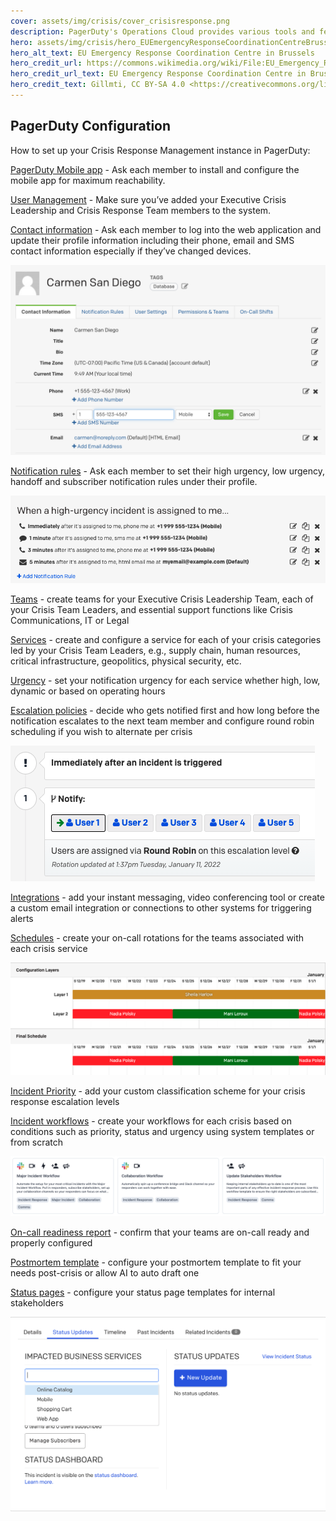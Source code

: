```yaml
---
cover: assets/img/crisis/cover_crisisresponse.png
description: PagerDuty's Operations Cloud provides various tools and features that will help your organization manage crises effectively.
hero: assets/img/crisis/hero_EUEmergencyResponseCoordinationCentreBrussels.png
hero_alt_text: EU Emergency Response Coordination Centre in Brussels
hero_credit_url: https://commons.wikimedia.org/wiki/File:EU_Emergency_Response_Coordination_Centre_in_Brussels.jpg
hero_credit_url_text: EU Emergency Response Coordination Centre in Brussels
hero_credit_text: Gillmti, CC BY-SA 4.0 <https://creativecommons.org/licenses/by-sa/4.0>, via Wikimedia Commons
---
```


## PagerDuty Configuration
How to set up your Crisis Response Management instance in PagerDuty:

[PagerDuty Mobile app](https://support.pagerduty.com/docs/mobile-app) - Ask each member to install and configure the mobile app for maximum reachability.

[User Management](https://support.pagerduty.com/docs/users#add-users) - Make sure you’ve added your Executive Crisis Leadership and Crisis Response Team members to the system.

[Contact information](https://support.pagerduty.com/docs/user-profile) - Ask each member to log into the web application and update their profile information including their phone, email and SMS contact information especially if they’ve changed devices.

![PagerDuty user contact information settings](../assets/img/crisis/09_usercontactinfo.png)

[Notification rules](https://support.pagerduty.com/docs/user-profile#notification-rules) - Ask each member to set their high urgency, low urgency, handoff and subscriber notification rules under their profile.

![Use multiple contact methods for high urgency incidents](../assets/img/crisis/10_highurgencynotifications.png)

[Teams](https://support.pagerduty.com/docs/teams) - create teams for your Executive Crisis Leadership Team, each of your Crisis Team Leaders, and essential support functions like Crisis Communications, IT or Legal

[Services](https://support.pagerduty.com/docs/services-and-integrations#create-a-service) - create and configure a service for each of your crisis categories led by your Crisis Team Leaders, e.g., supply chain, human resources, critical infrastructure, geopolitics, physical security, etc.

[Urgency](https://support.pagerduty.com/docs/service-settings#notification-urgency) - set your notification urgency for each service whether high, low, dynamic or based on operating hours

[Escalation policies](https://support.pagerduty.com/docs/escalation-policies#create-an-escalation-policy) - decide who gets notified first and how long before the notification escalates to the next team member and configure round robin scheduling if you wish to alternate per crisis

![Escalation policies determine which responders are contacted](../assets/img/crisis/11_escalationpolicy.png)

[Integrations](https://support.pagerduty.com/docs/services-and-integrations#add-integrations-to-an-existing-service) - add your instant messaging, video conferencing tool or create a custom email integration or connections to other systems for triggering alerts

[Schedules](https://support.pagerduty.com/docs/schedule-basics#create-a-schedule) - create your on-call rotations for the teams associated with each crisis service

![Using multiple layers in schedules helps teams create full coverage](../assets/img/crisis/12_schedulelayers.png)

[Incident Priority](https://support.pagerduty.com/docs/incident-priority) - add your custom classification scheme for your crisis response escalation levels

[Incident workflows](https://support.pagerduty.com/docs/incident-workflows) - create your workflows for each crisis based on conditions such as priority, status and urgency using system templates or from scratch

![Incident workflows can help with communication and coordination](../assets/img/crisis/13_incidentworkflows.png)

[On-call readiness report](https://support.pagerduty.com/docs/on-call-readiness-reports) - confirm that your teams are on-call ready and properly configured

[Postmortem template](https://support.pagerduty.com/docs/postmortems#customize-the-postmortem-template) - configure your postmortem template to fit your needs post-crisis or allow AI to auto draft one

[Status pages](https://support.pagerduty.com/docs/status-pages) - configure your status page templates for internal stakeholders

![Use status updates to communicate with stakeholders](../assets/img/crisis/14_incidentstatusupdates.png)

